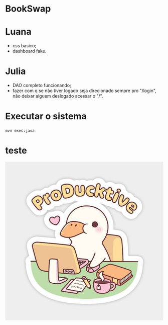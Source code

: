 # BookSwap

# Luana
- css basico;
- dashboard fake.

# Julia 
- DAO completo funcionando;
- fazer com q se não tiver logado seja direcionado sempre pro "/login",
  não deixar alguem deslogado acessar o "/".

# Executar o sistema
`mvn exec:java`

# teste

![kk](src/main/resources/public/img/f8e830e2-7a3f-4824-832f-6ac92445f6dd.jpg)
